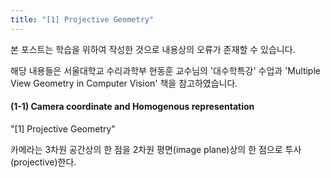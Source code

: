 ```yaml
---
title: "[1] Projective Geometry"
---
```


본 포스트는 학습을 위하여 작성한 것으로 내용상의 오류가 존재할 수 있습니다.

해당 내용들은 서울대학교 수리과학부 현동훈 교수님의 '대수학특강' 수업과 'Multiple View Geometry in Computer Vision' 책을 참고하였습니다.

#### (1-1) Camera coordinate and Homogenous representation

"[1] Projective Geometry"

카메라는 3차원 공간상의 한 점을 2차원 평면(image plane)상의 한 점으로 투사(projective)한다.
